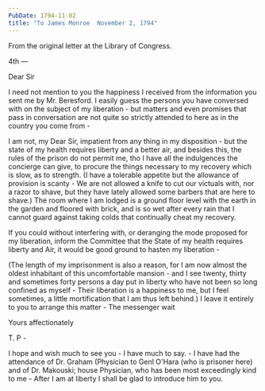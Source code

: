 ```yaml
---
PubDate: 1794-11-02
title: "To James Monroe  November 2, 1794"
---
```


   From the original letter at the Library of Congress.
   
   4th &mdash;
   
   Dear Sir

   I need not mention to you the happiness I received from the information
   you sent me by Mr. Beresford. I easily guess the persons you have
   conversed with on the subject of my liberation - but matters and even
   promises that pass in conversation are not quite so strictly attended to
   here as in the country you come from -

   I am not, my Dear Sir, impatient from any thing in my disposition - but the
   state of my health requires liberty and a better air, and besides this,
   the rules of the prison do not permit me, tho I have all the
   indulgences the concierge can give, to procure the things necessary to my
   recovery which is slow, as to strength. (I have a tolerable appetite but
   the allowance of provision is scanty - We are not allowed a knife to cut
   our victuals with, nor a razor to shave, but they have lately allowed some
   barbers that are here to shave.) The room where I am lodged is a ground floor 
   level with the earth in the
   garden and floored with brick, and is so wet after every rain that I
   cannot guard against taking colds that continually cheat my recovery. 
   
   If you could without interfering with, or deranging the mode proposed for my
   liberation, inform the Committee that the State of my health requires
   liberty and Air, it would be good ground to hasten my liberation -

   (The length of my imprisonment is also a reason, for I am now almost the
   oldest inhabitant of this uncomfortable mansion - and I see twenty, thirty
   and sometimes forty persons a day put in liberty who have not been so long
   confined as myself - Their liberation is a happiness to me, but I feel
   sometimes, a little mortification that I am thus left behind.) I leave it 
   entirely to you to arrange this matter - The messenger wait

   Yours affectionately

   T. P -

   I hope and wish much to see you - I have much to say. - I have had the
   attendance of Dr. Graham (Physician to Genl O'Hara (who is prisoner
   here) and of Dr. Makouski; house Physician, who has been most exceedingly
   kind to me - After I am at liberty I shall be glad to introduce him to you.


